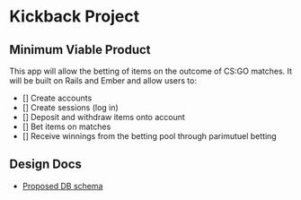 # Kickback Project
## Minimum Viable Product
This app will allow the betting of items on the outcome of CS:GO matches. It will be built on Rails and Ember and allow users to:

- [] Create accounts
- [] Create sessions (log in)
- [] Deposit and withdraw items onto account
- [] Bet items on matches
- [] Receive winnings from the betting pool through parimutuel betting

## Design Docs
* [Proposed DB schema][schema]

[schema]: ./docs/schema.md
